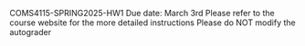 
COMS4115-SPRING2025-HW1
Due date: March 3rd
Please refer to the course website for the more detailed instructions
Please do NOT modify the autograder